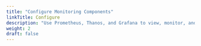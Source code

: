 ```yaml
---
title: "Configure Monitoring Components"
linkTitle: Configure
description: "Use Prometheus, Thanos, and Grafana to view, monitor, and store metrics"
weight: 2
draft: false
---
```

